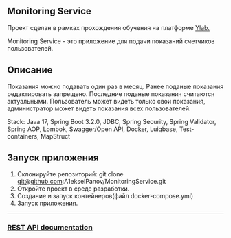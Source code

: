 Monitoring Service
-----------------------------

Проект сделан в рамках прохождения обучения на платформе [Ylab.](https://learning-platform.ylab.website/)

Monitoring Service - это приложение для подачи показаний счетчиков пользователей.

## Описание
Показания можно подавать один раз в месяц.
Ранее поданые показания редактировать запрещено.
Последние поданые показания считаются актуальными.
Пользователь может видеть только свои показания, администратор может видеть показания всех пользователей.

Stack: Java 17, Spring Boot 3.2.0, JDBC, Spring Security, Spring Validator, Spring AOP,
 Lombok, Swagger/Open API, Docker, Luiqbase, Test-containers, MapStruct
## Запуск приложения

1. Склонируйте репозиторий:
   git clone git@github.com:A1ekseiPanov/MonitoringService.git
2. Откройте проект в среде разработки.
3. Создание и запуск контейнеров(файл docker-compose.yml)
4. Запуск приложения.
-----------------------------

### [REST API documentation](http://localhost:8080/swagger-ui/index.html)